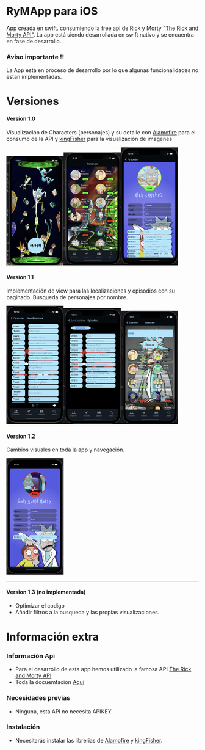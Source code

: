 # RyMApp para iOS

App creada en swift. consumiendo la free api de Rick y Morty ["The Rick and Morty API"](https://rickandmortyapi.com/).
La app está siendo desarrollada en swift nativo y se encuentra en fase de desarrollo.

### Aviso importante !!
 La App está en proceso de desarrollo por lo que algunas funcionalidades no estan implementadas.


# Versiones
#### Version 1.0
Visualización de Characters (personajes) y su detalle con  [Alamofire](https://github.com/Alamofire/Alamofire) para el consumo de la API y [kingFisher](https://github.com/onevcat/Kingfisher) para la visualización de imagenes

<img src="https://github.com/Pablomarke/GitImages/blob/main/rym/intro.png" width="150" /><img src="https://github.com/Pablomarke/GitImages/blob/main/rym/personajes.png" width="150" /><img src="https://github.com/Pablomarke/GitImages/blob/main/rym/detalle.png" width="150" />

#### Version 1.1
Implementación de view para las localizaciones y episodios con su paginado.  Busqueda de personajes por nombre.

<img src="https://github.com/Pablomarke/GitImages/blob/main/rym/local.png" width="150" /><img src="https://github.com/Pablomarke/GitImages/blob/main/rym/episodios.png" width="150" /><img src="https://github.com/Pablomarke/GitImages/blob/main/rym/re.png" width="150" />

#### Version 1.2
Cambios visuales en toda la app y navegación.

<img src="https://github.com/Pablomarke/GitImages/blob/main/rym/newdetail.png" width="150" />

***
#### Version 1.3 (no implementada)
- Optimizar el codigo
- Añadir filtros a la busqueda y las propias visualizaciones.


# Información extra
### Información Api

- Para el desarrollo de esta app hemos utilizado la famosa API [The Rick and Morty API](https://rickandmortyapi.com/about).
- Toda la docuemtacion [Aquí](https://rickandmortyapi.com/documentation)

 
### Necesidades previas 
- Ninguna, esta API no necesita APIKEY.

### Instalación
- Necesitarás instalar las librerias de [Alamofire](https://github.com/Alamofire/Alamofire) y [kingFisher](https://github.com/onevcat/Kingfisher).
